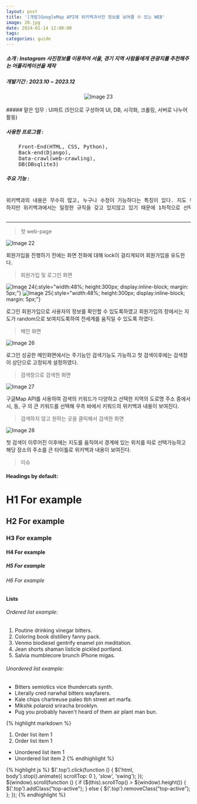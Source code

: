 ```yaml
---
layout: post
title: '[개발]GoogleMap API에 위키백과사전 정보를 보여줄 수 있는 WEB'
image: 20.jpg 
date: 2024-01-14 12:00:00
tags:
categories: guide
---
```

##### 소개 : Instagram 사진정보를 이용하여 서울, 경기 지역 사람들에게 관광지를 추천해주는 어플리케이션을 제작

##### 개발기간 : 2023.10 ~ 2023.12
<div style="text-align: center;">
  <img src="/images/23.jpg" alt="Image 23" />
</div>

<br>
##### 맡은 임무 : UI파트 (5인으로 구성하여 UI, DB, 시각화, 크롤링, 서버로 나누어 활동)

##### 사용한 프로그램 : 
<pre>
	Front-End(HTML, CSS, Python), 
	Back-end(Django), 
	Data-crawl(web-crawling), 
	DB(DBsqlite3)
</pre>

##### 주요 기능 : 
<pre>

위키백과의 내용은 무수히 많고, 누구나 수정이 가능하다는 특징이 있다. 지도 위에 위키백과를 접목시켜서 다양한 정보를 활용한다.
하지만 위키백과에서는 일정한 규칙을 갖고 있지않고 있기 때문에 1차적으로 선택한 위치의 큰 지역을 잡아서 시각화 한다.

</pre>

***

>첫 web-page

![Image 22](/images/22.jpg)

회원가입을 진행하기 전에는 화면 전화에 대해 lock이 걸리게되어 회원가입을 유도한다.

>회원가입 및 로그인 화면

![Image 24](/images/24.jpg){:style="width:48%; height:300px; display:inline-block; margin: 5px;"}
![Image 25](/images/25.jpg){:style="width:48%; height:300px; display:inline-block; margin: 5px;"}

로그인 회원가입으로 사용자의 정보를 확인할 수 있도록하였고 회원가입의 창에서는 지도가 random으로 보여지도록하여 전세계를 움직일 수 있도록 하였다.

>메인 화면

![Image 26](/images/26.jpg)

로그인 성공한 메인화면에서는 주기능인 검색기능도 가능하고 첫 검색이후에는 검색창이 상단으로 고정되게 설정하였다.

>검색창으로 검색한 화면

![Image 27](/images/27.jpg)

구글Map API를 사용하여 검색의 키워드가 다양하고 선택한 지역의 도로명 주소 중에서 시, 동, 구 의 큰 키워드를 선택해 우측 바에서 키워드의 위키백과 내용이 보여진다.

>검색하지 않고 원하는 곳을 클릭해서 검색한 화면

![Image 28](/images/28.jpg)

첫 검색이 이루어진 이후에는 지도를 움직여서 경계에 있는 위치를 따로 선택가능하고 해당 장소의 주소를 큰 타이틀로 위키백과 내용이 보여진다.

>이슈


#### Headings by default:

# H1 For example
## H2 For example
### H3 For example
#### H4 For example
##### H5 For example
###### H6 For example

#### Lists

###### Ordered list example:

1. Poutine drinking vinegar bitters.
2. Coloring book distillery fanny pack.
3. Venmo biodiesel gentrify enamel pin meditation.
4. Jean shorts shaman listicle pickled portland.
5. Salvia mumblecore brunch iPhone migas.

###### Unordered list example:

* Bitters semiotics vice thundercats synth.
* Literally cred narwhal bitters wayfarers.
* Kale chips chartreuse paleo tbh street art marfa.
* Mlkshk polaroid sriracha brooklyn.
* Pug you probably haven't heard of them air plant man bun.

{% highlight markdown %}
1. Order list item 1
2. Order list item 1

* Unordered list item 1
* Unordered list item 2
{% endhighlight %}


{% highlight js %}
  $('.top').click(function () {
    $('html, body').stop().animate({ scrollTop: 0 }, 'slow', 'swing');
  });
  $(window).scroll(function () {
    if ($(this).scrollTop() > $(window).height()) {
      $('.top').addClass("top-active");
    } else {
      $('.top').removeClass("top-active");
    };
  });
{% endhighlight %}

